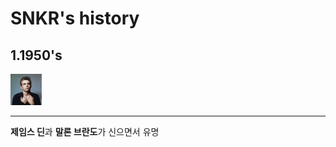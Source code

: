 # SNKR's history
## 1.1950's
<img src="jd.webp" width="10%" height="10%">

---
**제임스 딘**과 **말론 브란도**가 신으면서 유명

